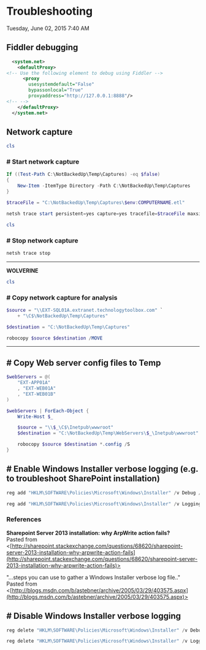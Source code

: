 ﻿# Troubleshooting

Tuesday, June 02, 2015
7:40 AM

## Fiddler debugging

```XML
  <system.net>
    <defaultProxy>
<!-- Use the following element to debug using Fiddler -->
      <proxy
        usesystemdefault="False"
        bypassonlocal="True"
        proxyaddress="http://127.0.0.1:8888"/>
<!-- -->
    </defaultProxy>
  </system.net>
```

## Network capture

```PowerShell
cls
```

### # Start network capture

```PowerShell
If ((Test-Path C:\NotBackedUp\Temp\Captures) -eq $false)
{
    New-Item -ItemType Directory -Path C:\NotBackedUp\Temp\Captures
}

$traceFile = "C:\NotBackedUp\Temp\Captures\$env:COMPUTERNAME.etl"

netsh trace start persistent=yes capture=yes tracefile=$traceFile maxsize=500 overwrite=yes
```

```PowerShell
cls
```

### # Stop network capture

```PowerShell
netsh trace stop
```

---


**WOLVERINE**

```PowerShell
cls
```

### # Copy network capture for analysis

```PowerShell
$source = "\\EXT-SQL01A.extranet.technologytoolbox.com" `
    + "\C$\NotBackedUp\Temp\Captures"

$destination = "C:\NotBackedUp\Temp\Captures"

robocopy $source $destination /MOVE
```

---


## # Copy Web server config files to Temp

```PowerShell
$webServers = @(
    "EXT-APP01A"
    , "EXT-WEB01A"
    , "EXT-WEB01B"
)

$webServers | ForEach-Object {
    Write-Host $_

    $source = "\\$_\C$\Inetpub\wwwroot"
    $destination = "C:\NotBackedUp\Temp\WebServers\$_\Inetpub\wwwroot"

    robocopy $source $destination *.config /S
}
```

## # Enable Windows Installer verbose logging (e.g. to troubleshoot SharePoint installation)

```PowerShell
reg add "HKLM\SOFTWARE\Policies\Microsoft\Windows\Installer" /v Debug /t REG_DWORD /d 7 /f

reg add "HKLM\SOFTWARE\Policies\Microsoft\Windows\Installer" /v Logging /t REG_SZ /d voicewarmupx! /f
```

### References

**Sharepoint Server 2013 installation: why ArpWrite action fails?**\
Pasted from <[http://sharepoint.stackexchange.com/questions/68620/sharepoint-server-2013-installation-why-arpwrite-action-fails](http://sharepoint.stackexchange.com/questions/68620/sharepoint-server-2013-installation-why-arpwrite-action-fails)>

"...steps you can use to gather a Windows Installer verbose log file.."\
Pasted from <[http://blogs.msdn.com/b/astebner/archive/2005/03/29/403575.aspx](http://blogs.msdn.com/b/astebner/archive/2005/03/29/403575.aspx)>

## # Disable Windows Installer verbose logging

```PowerShell
reg delete "HKLM\SOFTWARE\Policies\Microsoft\Windows\Installer" /v Debug /f

reg delete "HKLM\SOFTWARE\Policies\Microsoft\Windows\Installer" /v Logging /f
```
